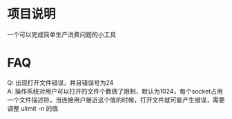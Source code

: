 # 项目说明

一个可以完成简单生产消费问题的小工具


# FAQ

Q: 出现打开文件错误，并且错误号为24  
A: 操作系统对用户可以打开的文件个数做了限制，默认为1024，每个socket占用一个文件描述符，当连接用户接近这个值的时候，打开文件就可能产生错误，需要调整 ulimit -n 的值

